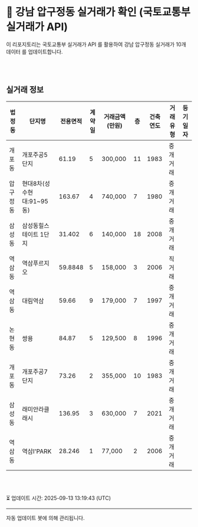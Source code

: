 
# 🚩 강남 압구정동 실거래가 확인 (국토교통부 실거래가 API)

이 리포지토리는 국토교통부 실거래가 API 를 활용하여 강남 압구정동 실거래가 10개 데이터 를 업데이트합니다.

<br>
<br>

## 실거래 정보
| 법정동 | 단지명 | 전용면적 | 계약일 | 거래금액(만원) | 층 | 건축연도 | 거래유형 | 등기일자 |
| --- | --- | --- | --- | --- | --- | --- | --- | --- |
| 개포동 | 개포주공5단지 | 61.19 | 5 | 300,000 | 11 | 1983 | 중개거래 |  |
| 압구정동 | 현대8차(성수현대:91~95동) | 163.67 | 4 | 740,000 | 7 | 1980 | 중개거래 |  |
| 삼성동 | 삼성동힐스테이트 1단지 | 31.402 | 6 | 140,000 | 18 | 2008 | 중개거래 |  |
| 역삼동 | 역삼푸르지오 | 59.8848 | 5 | 158,000 | 3 | 2006 | 직거래 |  |
| 역삼동 | 대림역삼 | 59.66 | 9 | 179,000 | 7 | 1997 | 중개거래 |  |
| 논현동 | 쌍용 | 84.87 | 5 | 129,500 | 8 | 1996 | 중개거래 |  |
| 개포동 | 개포주공7단지 | 73.26 | 2 | 355,000 | 10 | 1983 | 중개거래 |  |
| 삼성동 | 래미안라클래시 | 136.95 | 3 | 630,000 | 7 | 2021 | 중개거래 |  |
| 역삼동 | 역삼I'PARK | 28.246 | 1 | 77,000 | 2 | 2006 | 중개거래 |  |

<br>
<br>

⏳ 업데이트 시간: 2025-09-13 13:19:43 (UTC)

---
자동 업데이트 봇에 의해 관리됩니다.
    